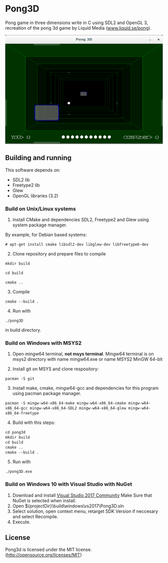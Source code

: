 # Pong3D

Pong game in three dimensions write in C using SDL2 and OpenGL 3, recreation of the pong 3d game by Liquid Media (www.liquid.se/pong).

![Pong3D](screenshot.png)

## Building and running

This software depends on:

* SDL2 lib
* Freetype2 lib
* Glew
* OpenGL libraries (3.2)


### Build on Unix/Linux systems

1. Install CMake and dependencies SDL2, Freetype2 and Glew using system package manager.

By example, for Debian based systems:

```
# apt-get install cmake libsdl2-dev libglew-dev libfreetype6-dev
```

2. Clone repository and prepare files to compile

```
mkdir build
```

```
cd build
```

```
cmake ..
```

3. Compile

```
cmake --build .
```

4. Run with

```
./pong3D
```

in build directory.


### Build on Windows with MSYS2

1. Open mingw64 terminal, **not msys terminal**. Mingw64 terminal is on msys2 directory with name mingw64.exe or name MSYS2 MinGW 64-bit

2. Install git on MSYS and clone respository:

```
pacman -S git
```

3. Install make, cmake, mingw64-gcc and dependencies for this program using pacman package manager.

```
pacman -S mingw-w64-x86_64-make mingw-w64-x86_64-cmake mingw-w64-x86_64-gcc mingw-w64-x86_64-SDL2 mingw-w64-x86_64-glew mingw-w64-x86_64-freetype
```

4. Build with this steps:

```
cd pong3d
mkdir build
cd build
cmake ..
cmake --build .

```

5. Run with

```
./pong3D.exe
```

### Build on Windows 10 with Visual Studio with NuGet

1. Download and install [Visual Studio 2017 Community](https://www.visualstudio.com/thank-you-downloading-visual-studio/?sku=Community&rel=15) Make Sure that NuGet is selected when install.
2. Open ${projectDir}\build\windows\vs2017\Pong3D.sln
3. Select solution, open context menu, retarget SDK Version if neccesary and select Recompile.
4. Execute.

## License

Pong3d is licensed under the MIT license. (http://opensource.org/licenses/MIT)

